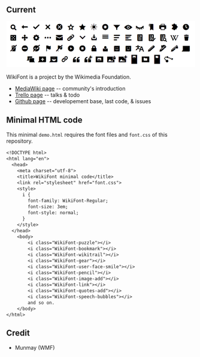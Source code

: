 Current
----

![Image of Yaktocat](./Screenshot-current.png)

WikiFont is a project by the Wikimedia Foundation.
 * [MediaWiki page](https://www.mediawiki.org/wiki/Design/Wikifont) -- community's introduction
 * [Trello page](https://trello.com/c/rClBTMWE/26-wikifont-tracking) -- talks & todo
 * [Github page](https://github.com/munmay/WikiFont/) -- developement base, last code, & issues

Minimal HTML code
----
This minimal `demo.html` requires the font files and `font.css` of this repository.

````
<!DOCTYPE html>
<html lang="en">
  <head>
    <meta charset="utf-8">
    <title>WikiFont minimal code</title>
    <link rel="stylesheet" href="font.css">
    <style>
	  i { 
	    font-family: WikiFont-Regular; 
	    font-size: 3em;
	    font-style: normal;
	  }
	</style>
  </head>
	<body>
		<i class="WikiFont-puzzle"></i>
		<i class="WikiFont-bookmark"></i>
		<i class="WikiFont-wikitrail"></i>
		<i class="WikiFont-gear"></i>
		<i class="WikiFont-user-face-smile"></i>
		<i class="WikiFont-pencil"></i>
		<i class="WikiFont-image-add"></i>
		<i class="WikiFont-link"></i>
		<i class="WikiFont-quotes-add"></i>
		<i class="WikiFont-speech-bubbles"></i>
		and so on.
	</body>
</html>
````

Credit
----
* Munmay (WMF)
